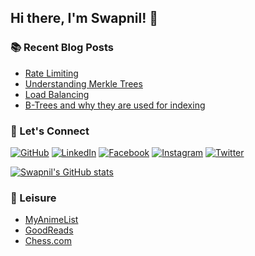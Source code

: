 ## Hi there, I'm Swapnil! 👋



### 📚 Recent Blog Posts
* [Rate Limiting](https://blog.devgenius.io/rate-limiting-a0a02f98ebb3)
* [Understanding Merkle Trees](https://medium.com/geekculture/understanding-merkle-trees-f48732772199) 
* [Load Balancing](https://kumarswapnil.medium.com/load-balancing-e62478581e20)
* [B-Trees and why they are used for indexing](https://kumarswapnil.medium.com/b-trees-and-why-they-are-used-for-indexing-6c824677cecd)

### :call_me_hand: Let's Connect
<p align="left">
	<a href="https://github.com/uzumaki-narut0"><img src="https://img.icons8.com/bubbles/50/000000/github.png" alt="GitHub"/></a>
	<a href="https://www.linkedin.com/in/kr-swapnil/"><img src="https://img.icons8.com/bubbles/50/000000/linkedin.png" alt="LinkedIn"/></a>
	<a href="https://www.facebook.com/kumar.swapni31/"><img src="https://img.icons8.com/bubbles/50/000000/facebook-new.png" alt="Facebook"/></a>
	<a href="https://www.instagram.com/the_golden_sniitch/"><img src="https://img.icons8.com/bubbles/50/000000/instagram.png" alt="Instagram"/></a>
	<a href="https://twitter.com/kumar_swapnil_"><img src="https://img.icons8.com/bubbles/50/000000/twitter.png" alt="Twitter"/></a>
</p>

<!--
**uzumaki-narut0/uzumaki-narut0** is a ✨ _special_ ✨ repository because its `README.md` (this file) appears on your GitHub profile.

Here are some ideas to get you started:

- 🔭 I’m currently working on ...
- 🌱 I’m currently learning ...
- 👯 I’m looking to collaborate on ...
- 🤔 I’m looking for help with ...
- 💬 Ask me about ...
- 📫 How to reach me: ...
- 😄 Pronouns: ...
- ⚡ Fun fact: ...
-->

[![Swapnil's GitHub stats](https://github-readme-stats.vercel.app/api?username=uzumaki-narut0)](https://github.com/anuraghazra/github-readme-stats)

### :roller_coaster: Leisure
* [MyAnimeList](https://myanimelist.net/animelist/Kumar_Swapnil)
* [GoodReads](https://www.goodreads.com/user/show/103380772-kumar-swapnil)
* [Chess.com](https://www.chess.com/member/swap38302)
